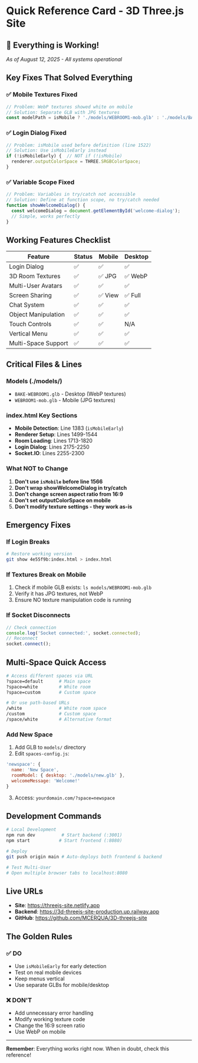 # Quick Reference Card - 3D Three.js Site

## 🚀 Everything is Working!
*As of August 12, 2025 - All systems operational*

## Key Fixes That Solved Everything

### ✅ Mobile Textures Fixed
```javascript
// Problem: WebP textures showed white on mobile
// Solution: Separate GLB with JPG textures
const modelPath = isMobile ? './models/WEBROOM1-mob.glb' : './models/BAKE-WEBROOM1.glb';
```

### ✅ Login Dialog Fixed
```javascript
// Problem: isMobile used before definition (line 1522)
// Solution: Use isMobileEarly instead
if (!isMobileEarly) {  // NOT if (!isMobile)
  renderer.outputColorSpace = THREE.SRGBColorSpace;
}
```

### ✅ Variable Scope Fixed
```javascript
// Problem: Variables in try/catch not accessible
// Solution: Define at function scope, no try/catch needed
function showWelcomeDialog() {
  const welcomeDialog = document.getElementById('welcome-dialog');
  // Simple, works perfectly
}
```

## Working Features Checklist

| Feature | Status | Mobile | Desktop |
|---------|--------|--------|---------|
| Login Dialog | ✅ | ✅ | ✅ |
| 3D Room Textures | ✅ | ✅ JPG | ✅ WebP |
| Multi-User Avatars | ✅ | ✅ | ✅ |
| Screen Sharing | ✅ | ✅ View | ✅ Full |
| Chat System | ✅ | ✅ | ✅ |
| Object Manipulation | ✅ | ✅ | ✅ |
| Touch Controls | ✅ | ✅ | N/A |
| Vertical Menu | ✅ | ✅ | ✅ |
| Multi-Space Support | ✅ | ✅ | ✅ |

## Critical Files & Lines

### Models (./models/)
- `BAKE-WEBROOM1.glb` - Desktop (WebP textures)
- `WEBROOM1-mob.glb` - Mobile (JPG textures) 

### index.html Key Sections
- **Mobile Detection**: Line 1383 (`isMobileEarly`)
- **Renderer Setup**: Lines 1499-1544
- **Room Loading**: Lines 1713-1820
- **Login Dialog**: Lines 2175-2250
- **Socket.IO**: Lines 2255-2300

### What NOT to Change
1. **Don't use `isMobile` before line 1566**
2. **Don't wrap showWelcomeDialog in try/catch**
3. **Don't change screen aspect ratio from 16:9**
4. **Don't set outputColorSpace on mobile**
5. **Don't modify texture settings - they work as-is**

## Emergency Fixes

### If Login Breaks
```bash
# Restore working version
git show 4e55f9b:index.html > index.html
```

### If Textures Break on Mobile
1. Check if mobile GLB exists: `ls models/WEBROOM1-mob.glb`
2. Verify it has JPG textures, not WebP
3. Ensure NO texture manipulation code is running

### If Socket Disconnects
```javascript
// Check connection
console.log('Socket connected:', socket.connected);
// Reconnect
socket.connect();
```

## Multi-Space Quick Access

```bash
# Access different spaces via URL
?space=default      # Main space
?space=white        # White room
?space=custom       # Custom space

# Or use path-based URLs
/white              # White room space
/custom             # Custom space
/space/white        # Alternative format
```

### Add New Space
1. Add GLB to `models/` directory
2. Edit `spaces-config.js`:
```javascript
'newspace': {
  name: 'New Space',
  roomModel: { desktop: './models/new.glb' },
  welcomeMessage: 'Welcome!'
}
```
3. Access: `yourdomain.com/?space=newspace`

## Development Commands

```bash
# Local Development
npm run dev          # Start backend (:3001)
npm start           # Start frontend (:8080)

# Deploy
git push origin main # Auto-deploys both frontend & backend

# Test Multi-User
# Open multiple browser tabs to localhost:8080
```

## Live URLs
- **Site**: https://threejs-site.netlify.app
- **Backend**: https://3d-threejs-site-production.up.railway.app
- **GitHub**: https://github.com/MCERQUA/3D-threejs-site

## The Golden Rules

### ✅ DO
- Use `isMobileEarly` for early detection
- Test on real mobile devices
- Keep menus vertical
- Use separate GLBs for mobile/desktop

### ❌ DON'T  
- Add unnecessary error handling
- Modify working texture code
- Change the 16:9 screen ratio
- Use WebP on mobile

---
**Remember**: Everything works right now. When in doubt, check this reference!